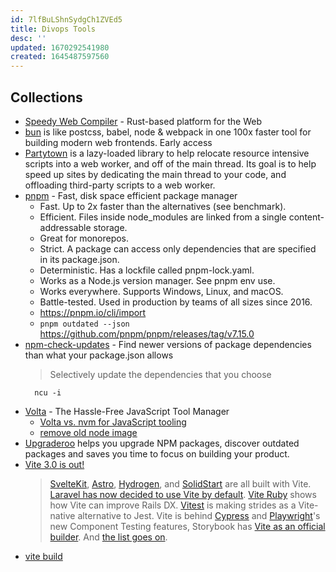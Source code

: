 ```yaml
---
id: 7lfBuLShnSydgCh1ZVEd5
title: Divops Tools
desc: ''
updated: 1670292541980
created: 1645487597560
---
```


## Collections

- [Speedy Web Compiler](https://swc.rs/) - Rust-based platform for the Web
- [bun](https://bun.sh/) is like postcss, babel, node & webpack in one 100x faster tool for building modern web frontends. Early access
- [Partytown](https://github.com/BuilderIO/partytown) is a lazy-loaded library to help relocate resource intensive scripts into a web worker, and off of the main thread. Its goal is to help speed up sites by dedicating the main thread to your code, and offloading third-party scripts to a web worker.
- [pnpm](https://github.com/pnpm/pnpm) - Fast, disk space efficient package manager
  - Fast. Up to 2x faster than the alternatives (see benchmark).
  - Efficient. Files inside node_modules are linked from a single content-addressable storage.
  - Great for monorepos.
  - Strict. A package can access only dependencies that are specified in its package.json.
  - Deterministic. Has a lockfile called pnpm-lock.yaml.
  - Works as a Node.js version manager. See pnpm env use.
  - Works everywhere. Supports Windows, Linux, and macOS.
  - Battle-tested. Used in production by teams of all sizes since 2016.
  - https://pnpm.io/cli/import
  - `pnpm outdated --json` https://github.com/pnpm/pnpm/releases/tag/v7.15.0
- [npm-check-updates](https://github.com/raineorshine/npm-check-updates) - Find newer versions of package dependencies than what your package.json allows
  > Selectively update the dependencies that you choose
  ```shell
    ncu -i
  ```
- [Volta](https://github.com/volta-cli/volta) - The Hassle-Free JavaScript Tool Manager
  - [Volta vs. nvm for JavaScript tooling](https://sirre.al/2021/02/12/volta-vs-nvm-for-managing-javascript-tooling/)
  - [remove old node image](https://github.com/volta-cli/volta/issues/855#issuecomment-713218171)
- [Upgraderoo](https://upgraderoo.janez.tech/) helps you upgrade NPM packages, discover outdated packages and saves you time to focus on building your product.
- [Vite 3.0 is out!](https://vitejs.dev/blog/announcing-vite3.html)
  > [SvelteKit](https://kit.svelte.dev/), [Astro](https://astro.build/), [Hydrogen](https://hydrogen.shopify.dev/), and [SolidStart](https://docs.solidjs.com/start) are all built with Vite. [Laravel has now decided to use Vite by default](https://laravel.com/docs/9.x/vite). [Vite Ruby](https://vite-ruby.netlify.app/) shows how Vite can improve Rails DX. [Vitest](https://vitest.dev/) is making strides as a Vite-native alternative to Jest. Vite is behind [Cypress](https://docs.cypress.io/guides/component-testing/writing-your-first-component-test) and [Playwright](https://playwright.dev/docs/test-components)'s new Component Testing features, Storybook has [Vite as an official builder](https://github.com/storybookjs/builder-vite). And [the list goes on](https://patak.dev/vite/ecosystem.html).
- [vite build](https://patak.dev/vite/build.html)
